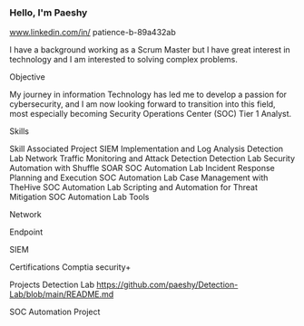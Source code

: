 ### Hello, I'm Paeshy
www.linkedin.com/in/
patience-b-89a432ab

I have a background working as a Scrum Master but I have great interest in technology and I am interested to solving complex problems.

Objective

My journey in information Technology has led me to develop a passion for cybersecurity, and I am now looking forward to transition into this field, most especially becoming Security Operations Center (SOC) Tier 1 Analyst.

Skills

Skill	Associated Project
SIEM Implementation and Log Analysis	Detection Lab
Network Traffic Monitoring and Attack Detection	Detection Lab
Security Automation with Shuffle SOAR	SOC Automation Lab
Incident Response Planning and Execution	SOC Automation Lab
Case Management with TheHive	SOC Automation Lab
Scripting and Automation for Threat Mitigation	SOC Automation Lab
Tools

Network
  
Endpoint
 
SIEM
  
Certifications
Comptia security+
    
Projects
Detection Lab https://github.com/paeshy/Detection-Lab/blob/main/README.md

SOC Automation Project

